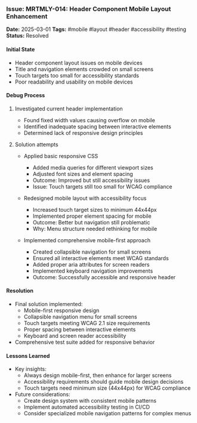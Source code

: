 ### Issue: MRTMLY-014: Header Component Mobile Layout Enhancement
**Date:** 2025-03-01
**Tags:** #mobile #layout #header #accessibility #testing
**Status:** Resolved

#### Initial State
- Header component layout issues on mobile devices
- Title and navigation elements crowded on small screens
- Touch targets too small for accessibility standards
- Poor readability and usability on mobile devices

#### Debug Process
1. Investigated current header implementation
   - Found fixed width values causing overflow on mobile
   - Identified inadequate spacing between interactive elements
   - Determined lack of responsive design principles

2. Solution attempts
   - Applied basic responsive CSS
     - Added media queries for different viewport sizes
     - Adjusted font sizes and element spacing
     - Outcome: Improved but still accessibility issues
     - Issue: Touch targets still too small for WCAG compliance

   - Redesigned mobile layout with accessibility focus
     - Increased touch target sizes to minimum 44x44px
     - Implemented proper element spacing for mobile
     - Outcome: Better but navigation still problematic
     - Why: Menu structure needed rethinking for mobile

   - Implemented comprehensive mobile-first approach
     - Created collapsible navigation for small screens
     - Ensured all interactive elements meet WCAG standards
     - Added proper aria attributes for screen readers
     - Implemented keyboard navigation improvements
     - Outcome: Successfully accessible and responsive header

#### Resolution
- Final solution implemented:
  - Mobile-first responsive design
  - Collapsible navigation menu for small screens
  - Touch targets meeting WCAG 2.1 size requirements
  - Proper spacing between interactive elements
  - Keyboard and screen reader accessibility
- Comprehensive test suite added for responsive behavior

#### Lessons Learned
- Key insights:
  - Always design mobile-first, then enhance for larger screens
  - Accessibility requirements should guide mobile design decisions
  - Touch targets need minimum size (44x44px) for WCAG compliance
- Future considerations:
  - Create design system with consistent mobile patterns
  - Implement automated accessibility testing in CI/CD
  - Consider specialized mobile navigation patterns for complex menus